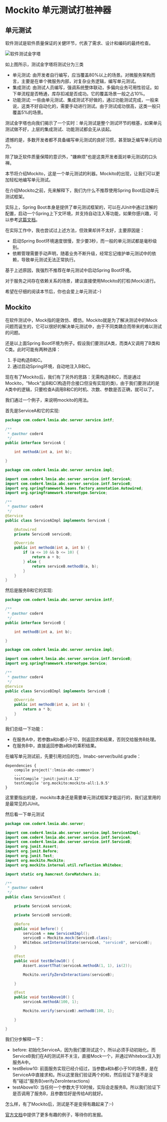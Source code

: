 # Mockito 单元测试打桩神器

## 单元测试

软件测试是软件质量保证的关健环节，代表了需求、设计和编码的最终检查。

![软件测试金字塔](https://image.xiaoxiaofeng.site/blog/2023/05/18/xxf-20230518104033.jpg?xxfjava "软件测试金字塔")

如上图所示，测试金字塔将测试分为三类
* 单元测试: 由开发者自行编写，应当覆盖80%以上的场景。对微服务架构而言，主要是在单个微服务内部，对复杂业务逻辑，编写单元测试。
* 集成测试: 由测试人员编写，强调系统整体联动，多偏向业务可用性验证。如下单流程是否畅通，库存扣减是否成功。它的覆盖场景一般之占10%。
* 功能测试: 一些由单元测试、集成测试不好做的，通过功能测试完成，一般来说，这类不好自动化的，需要手动进行测试。由于测试成功很高，这类一般只覆盖5%的场景。

测试金字塔也向我们揭示了一个实时：单元测试是整个测试环节的根基，如果单元测试做不好，上层的集成测试、功能测试都会无从谈起。

遗憾的是，多数开发者都不具备编写单元测试的良好习惯，甚至缺乏编写单元的动力。

除了缺乏软件质量保障的意识外，"嫌麻烦"也是这类开发者面对单元测试的口头禅。

本节将介绍Mockito，这是一个单元测试的利器。Mockito的出现，让我们可以更加轻松地编写单元测试。

在介绍Mockito之前，先来解释下，我们为什么不推荐使用Spring Boot启动单元测试框架。

实际上，Spring Boot本身是提供了单元测试框架的，可以在JUnit中通过注解的配置，启动一个Spring上下文环境，并支持自动注入等功能，如果你感兴趣，可以参考[这篇文档](http://www.baeldung.com/spring-boot-testing)。

在实际工作中，我也尝试过上述方法，但效果却并不太好，主要原因是：
* 启动Spring Boot环境速度很慢，至少要3秒，而一般的单元测试都是毫秒级别。
* 依赖管理需要手动声明，随着业务不断升级，经常忘记维护单元测试中的依赖，导致单元测试无法正常执行。

基于上述原因，我强烈不推荐在单元测试中启动Spring Boot环境。

对于服务之间存在依赖关系的场景，建议直接使用Mockito的打桩(Mock)进行。

希望在仔细的阅读本节后，你也会爱上单元测试:-)

## Mockito

在软件测试中，Mock指的是效仿、模仿。Mockito就是为了解决测试中的Mock问题而诞生的，它可以很好的解决单元测试中，由于不同类耦合而带来的难以测试的问题。

还是以上面Spring Boot环境为例子。假设我们要测试A类，而类A又调用了B类和C类。此时可能有两种选择：

1. 手动构造B和C。
1. 通过启动Spring环境，自动地注入B和C。

现在有了Mockito后，我们有了另外的思路：无需构造B和C，而是通过Mockito，"Mock"出B和C(构造符合接口但没有实现的类)，由于我们要测试的是A类中的逻辑，只要检查A调用B和C的时机、次数、参数是否正确，就可以了。

我们通过一个例子，来说明mockito的用法。

首先是ServiceA和它的实现:
```java
package com.coder4.lmsia.abc.server.service.intf;

/**
 * @author coder4
 */
public interface ServiceA {

    int methodA(int a, int b);

}
```

```java
package com.coder4.lmsia.abc.server.service.impl;

import com.coder4.lmsia.abc.server.service.intf.ServiceA;
import com.coder4.lmsia.abc.server.service.intf.ServiceB;
import org.springframework.beans.factory.annotation.Autowired;
import org.springframework.stereotype.Service;

/**
 * @author coder4
 */
@Service
public class ServiceAImpl implements ServiceA {

    @Autowired
    private ServiceB serviceB;

    @Override
    public int methodA(int a, int b) {
        if (a <= 10 && b <= 10) {
            return a + b;
        } else {
            return serviceB.methodB(a, b);
        }
    }
}
```

然后是服务B和它的实现:
```java
package com.coder4.lmsia.abc.server.service.intf;

/**
 * @author coder4
 */
public interface ServiceB {

    int methodB(int a, int b);

}
```

```java
package com.coder4.lmsia.abc.server.service.impl;

import com.coder4.lmsia.abc.server.service.intf.ServiceB;
import org.springframework.stereotype.Service;

/**
 * @author coder4
 */
@Service
public class ServiceBImpl implements ServiceB {

    @Override
    public int methodB(int a, int b) {
        return a * b;
    }
}
```

我们总结一下功能：

* 在服务A中，若参数a和b都小于10，则返回求和结果，否则交给服务B处理。
* 在服务B中，直接返回参数a和b的乘积结果。

在编写单元测试前，先要引用对应的包，lmabc-server/build.gradle：
```grovvy
dependencies {
    compile project(':lmsia-abc-common')
    ...
    testCompile 'junit:junit:4.12'
    testCompile 'org.mockito:mockito-all:1.9.5'
}
```

这里要指出的是，mockito本身还是需要单元测试框架才能运行的，我们这里用的是最常见的JUnit。

然后看一下单元测试
```java
package com.coder4.lmsia.abc.server;

import com.coder4.lmsia.abc.server.service.impl.ServiceAImpl;
import com.coder4.lmsia.abc.server.service.intf.ServiceA;
import com.coder4.lmsia.abc.server.service.intf.ServiceB;
import org.junit.Assert;
import org.junit.Before;
import org.junit.Test;
import org.mockito.Mockito;
import org.mockito.internal.util.reflection.Whitebox;

import static org.hamcrest.CoreMatchers.is;

/**
 * @author coder4
 */
public class ServiceATest {

    private ServiceA serviceA;

    private ServiceB serviceB;

    @Before
    public void before() {
        serviceA = new ServiceAImpl();
        serviceB = Mockito.mock(ServiceB.class);
        Whitebox.setInternalState(serviceA, "serviceB", serviceB);
    }

    @Test
    public void testBelow10() {
        Assert.assertThat(serviceA.methodA(1, 1), is(2));

        Mockito.verifyZeroInteractions(serviceB);

    }

    @Test
    public void testAbove10() {
        serviceA.methodA(100, 1);

        Mockito.verify(serviceB).methodB(100, 1);

    }

}
```

我们分步解释一下：
* before: 初始化ServiceA，因为我们要测试这个，所以必须手动初始化。而ServiceB我们在A的测试并不关注，直接Mock一个，并通过Whitebox注入到服务A中。
* testBelow10: 前面服务实现已经介绍过，当参数a和b都小于10的场景，是在ServiceA中直接求和。所以这里我们验证两个的和，然后验证下是不是没有"碰过"服务B(verifyZeroInteractions)
* testAbove10: 当任何一个参数大于10时候，实际会走服务B。所以我们验证下是否调用了服务B，且参数恰好是传给A的就好。

怎么样，有了Mockito后，测试是不是变得有趣起来了:-)

[官方文档](http://static.javadoc.io/org.mockito/mockito-core/2.18.3/org/mockito/Mockito.html)中提供了更多有趣的例子，等待你的发掘。
